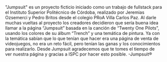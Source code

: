 "Jumpsuit" es un proyecto ficticio iniciado como un trabajo de fullstack para el Instituto Superior Politécnico de Córdoba,
realizado por Jeremias Ozsemerci y Pedro Britos desde el colegio PRoA Villa Carlos Paz. Al darle muchas vueltas
al proyecto los creadores decidieron que sería buena idea llamar a la página “Jumpsuit” basada en la canción de
“Twenty One Pilots”, usando los colores de su álbum “Trench” y una temática de pintura. Ya con la temática
sabían que lo que tenían que hacer era una página de venta de videojuegos, no era un reto fácil, pero tenían las
ganas y los conocimientos para realizarlo. Desde Jumpsuit agradecemos que te tomes el tiempo de ver nuestra
página y gracias a ISPC por hacer esto posible.
-Jumpsuit®

